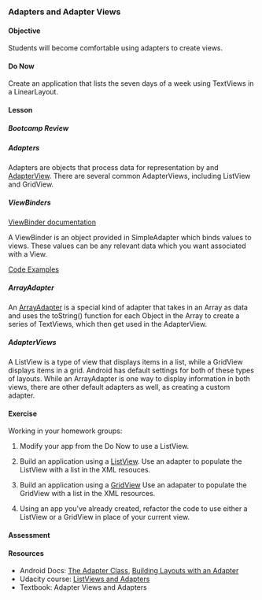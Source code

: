 ### Adapters and Adapter Views

#### Objective

Students will become comfortable using adapters to create views.

#### Do Now

Create an application that lists the seven days of a week using TextViews in a LinearLayout.

#### Lesson

##### Bootcamp Review

##### Adapters

Adapters are objects that process data for representation by and [AdapterView](https://developer.android.com/reference/android/widget/AdapterView.html). There are several common AdapterViews, including ListView and GridView.

##### ViewBinders

[ViewBinder documentation](https://developer.android.com/reference/android/widget/SimpleAdapter.ViewBinder.html)

A ViewBinder is an object provided in SimpleAdapter which binds values to views. These values can be any relevant
data which you want associated with a View.

[Code Examples](http://www.programcreek.com/java-api-examples/index.php?api=android.widget.SimpleAdapter.ViewBinder)

##### ArrayAdapter

An [ArrayAdapter](http://developer.android.com/reference/android/widget/ArrayAdapter.html) is a special kind of adapter that takes in an Array as data and uses the toString() function for each Object in the Array to create a series of TextViews, which then get used in the AdapterView.

##### AdapterViews

A ListView is a type of view that displays items in a list, while a GridView displays items in a grid. Android has
default settings for both of these types of layouts. While an ArrayAdapter is one way to display information in both views, there are other default adapters as well, as creating a custom adapter.

#### Exercise

Working in your homework groups:

1. Modify your app from the Do Now to use a ListView.

1. Build an application using a [ListView](http://developer.android.com/guide/topics/ui/layout/listview.html). Use
an adapter to populate the ListView with a list in the XML resouces.

1. Build an application using a [GridView](http://developer.android.com/guide/topics/ui/layout/gridview.html) Use an
adapater to populate the GridView with a list in the XML resources.

1. Using an app you've already created, refactor the code to use either a ListView or a GridView in place of your
current view.

#### Assessment



#### Resources

* Android Docs: [The Adapter Class](http://developer.android.com/reference/android/widget/Adapter.html), [Building Layouts with an Adapter](http://developer.android.com/guide/topics/ui/declaring-layout.html#AdapterViews)
* Udacity course: [ListViews and Adapters](https://www.udacity.com/course/viewer#!/c-ud853/l-1395568821/e-1395668591/m-1395668592)
* Textbook: Adapter Views and Adapters
